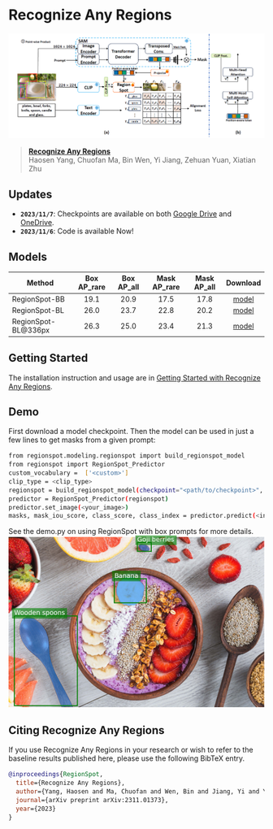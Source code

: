 # Recognize Any Regions

![teaser](assets/framework.jpg)



> [**Recognize Any Regions**](https://arxiv.org/pdf/2311.01373.pdf)               
> Haosen Yang, Chuofan Ma, Bin Wen, Yi Jiang, Zehuan Yuan, Xiatian Zhu   

## Updates
- **`2023/11/7`**: Checkpoints are available on both [Google Drive](https://drive.google.com/drive/folders/1jPfdzsZTRd95xOX7YcSJkw1IuI_OhjY4?usp=sharing) and [OneDrive](https://onedrive.live.com/?id=4AEE6B205CC2AA05%21106&cid=4AEE6B205CC2AA05).
- **`2023/11/6`**: Code is available Now!

## Models
Method | Box AP_rare| Box AP_all | Mask AP_rare | Mask AP_all  | Download
--- |:---:|:---:|:---: |:---: |:---:
RegionSpot-BB | 19.1 | 20.9 | 17.5 | 17.8| [model]( https://1drv.ms/u/s!AgWqwlwga-5Kc1WU0Q_iFsc_O-w?e=DgN1xI)
RegionSpot-BL| 26.0 | 23.7 | 22.8 | 20.2 | [model]( https://1drv.ms/u/s!AgWqwlwga-5KdKXfWxTuronI6ts?e=aGhZxj)
RegionSpot-BL@336px | 26.3 | 25.0 | 23.4 | 21.3 | [model](https://1drv.ms/u/s!AgWqwlwga-5KcrrUYKtvTFf4MGY?e=QHZd7u)



## Getting Started

The installation instruction and usage are in [Getting Started with Recognize Any Regions](GETTING_STARTED.md).

## Demo

First download a model checkpoint. Then the model can be used in just a few lines to get masks from a given prompt:

```bash
from regionspot.modeling.regionspot import build_regionspot_model
from regionspot import RegionSpot_Predictor
custom_vocabulary =  ['<custom>']
clip_type = <clip_type>
regionspot = build_regionspot_model(checkpoint="<path/to/checkpoint>", custom_vocabulary=custom_vocabulary, clip_type=clip_type)
predictor = RegionSpot_Predictor(regionspot)
predictor.set_image(<your_image>)
masks, mask_iou_score, class_score, class_index = predictor.predict(<input_prompts>)
```

See the demo.py on using RegionSpot with box prompts for more details.
![teaser](assets/results.jpg)


## Citing Recognize Any Regions

If you use Recognize Any Regions in your research or wish to refer to the baseline results published here, please use the following BibTeX entry.

```BibTeX
@inproceedings{RegionSpot,
  title={Recognize Any Regions},
  author={Yang, Haosen and Ma, Chuofan and Wen, Bin and Jiang, Yi and Yuan, Zehuan and Zhu, Xiatian},
  journal={arXiv preprint arXiv:2311.01373},
  year={2023}
}
`````

